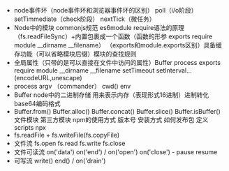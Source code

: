 - node事件环（node事件环和浏览器事件环的区别） poll（i/o阶段） setTimmediate（check阶段） nextTick（微任务）
- Node中的模块 commonjs规范 es6module require语法的原理（fs.readFileSync）+内置包裹成一个函数（函数的形参 exports require module __dirname __filename） （exports和module.exports区别）具备缓存功能（可以省略模块后缀）模块的查找规则
- 全局属性（只带的是可以直接在文件中访问的属性）Buffer process exports require module __dirname __filename setTimeout setInterval...(encodeURL,unescape)
- process argv （commander） cwd() env
- Buffer node中的二进制存储 用来表示内存（表现形式16进制）进制转化 base64编码格式
- Buffer.from() Buffer.alloc() Buffer.concat() Buffer.slice() Buffer.isBuffer()
文件模块 第三方模块 npm的使用方式 版本号 安装方式 如何发布包 定义scripts npx
- fs.readFile + fs.writeFile(fs.copyFile)
- 文件流 fs.open fs.read fs.write fs.close
- 文件可读流 on('data') on('end') / on('open') on('close') - pause resume
- 可写流 write() end() / on('drain')